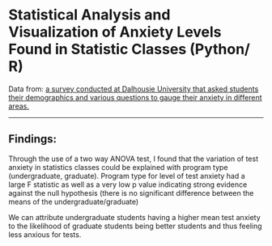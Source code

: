 # Statistical Analysis and Visualization of Anxiety Levels Found in Statistic Classes (Python/ R)
Data from: [a survey conducted at Dalhousie University that asked students their demographics and various questions to gauge their anxiety in different areas.](https://osf.io/nzhq6/files/osfstorage)
***
## Findings: 
Through the use of a two way ANOVA test, I found that the variation of test anxiety in statistics classes could be explained with program type (undergraduate, graduate). 
Program type for level of test anxiety had a large F statistic as well as a very low p value indicating strong evidence against the null hypothesis (there is no significant difference between the means of the undergraduate/graduate)

We can attribute undergraduate students having a higher mean test anxiety to the likelihood of graduate students being better students and thus feeling less anxious for tests.

